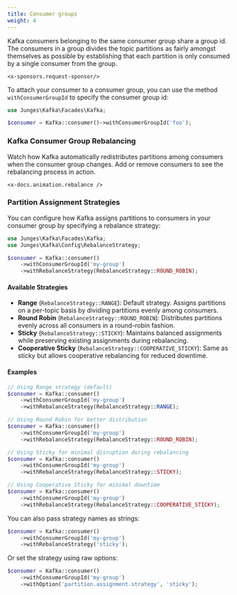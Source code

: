 ```yaml
---
title: Consumer groups
weight: 4
---
```


Kafka consumers belonging to the same consumer group share a group id. The consumers in a group divides the topic partitions as fairly amongst themselves as possible by establishing that each partition is only consumed by a single consumer from the group.

```+parse
<x-sponsors.request-sponsor/>
```

To attach your consumer to a consumer group, you can use the method `withConsumerGroupId` to specify the consumer group id:

```php
use Junges\Kafka\Facades\Kafka;

$consumer = Kafka::consumer()->withConsumerGroupId('foo');
```

### Kafka Consumer Group Rebalancing

Watch how Kafka automatically redistributes partitions among consumers when the consumer group changes. Add or remove consumers to see the rebalancing process in action.

```+parse
<x-docs.animation.rebalance />
```

### Partition Assignment Strategies

You can configure how Kafka assigns partitions to consumers in your consumer group by specifying a rebalance strategy:

```php
use Junges\Kafka\Facades\Kafka;
use Junges\Kafka\Config\RebalanceStrategy;

$consumer = Kafka::consumer()
    ->withConsumerGroupId('my-group')
    ->withRebalanceStrategy(RebalanceStrategy::ROUND_ROBIN);
```

#### Available Strategies

- **Range** (`RebalanceStrategy::RANGE`): Default strategy. Assigns partitions on a per-topic basis by dividing partitions evenly among consumers.
- **Round Robin** (`RebalanceStrategy::ROUND_ROBIN`): Distributes partitions evenly across all consumers in a round-robin fashion.
- **Sticky** (`RebalanceStrategy::STICKY`): Maintains balanced assignments while preserving existing assignments during rebalancing.
- **Cooperative Sticky** (`RebalanceStrategy::COOPERATIVE_STICKY`): Same as sticky but allows cooperative rebalancing for reduced downtime.

#### Examples

```php
// Using Range strategy (default)
$consumer = Kafka::consumer()
    ->withConsumerGroupId('my-group')
    ->withRebalanceStrategy(RebalanceStrategy::RANGE);

// Using Round Robin for better distribution
$consumer = Kafka::consumer()
    ->withConsumerGroupId('my-group')
    ->withRebalanceStrategy(RebalanceStrategy::ROUND_ROBIN);

// Using Sticky for minimal disruption during rebalancing
$consumer = Kafka::consumer()
    ->withConsumerGroupId('my-group')
    ->withRebalanceStrategy(RebalanceStrategy::STICKY);

// Using Cooperative Sticky for minimal downtime
$consumer = Kafka::consumer()
    ->withConsumerGroupId('my-group')
    ->withRebalanceStrategy(RebalanceStrategy::COOPERATIVE_STICKY);
```

You can also pass strategy names as strings:

```php
$consumer = Kafka::consumer()
    ->withConsumerGroupId('my-group')
    ->withRebalanceStrategy('sticky');
```

Or set the strategy using raw options:

```php
$consumer = Kafka::consumer()
    ->withConsumerGroupId('my-group')
    ->withOption('partition.assignment.strategy', 'sticky');
```